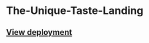 # The-Unique-Taste-Landing

## <a href="https://sashapt.github.io/The-Unique-Taste-Landing/">View deployment</a>
